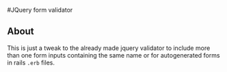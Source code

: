#JQuery form validator

## About
This is just a tweak to the already made jquery validator to include more than one form inputs containing the same name or for autogenerated forms in rails `.erb` files.